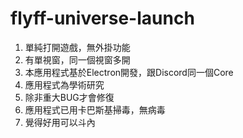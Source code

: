 # flyff-universe-launch

1. 單純打開遊戲，無外掛功能
2. 有單視窗，同一個視窗多開
3. 本應用程式基於Electron開發，跟Discord同一個Core
4. 應用程式為學術研究
5. 除非重大BUG才會修復
6. 應用程式已用卡巴斯基掃毒，無病毒
7. 覺得好用可以斗內

